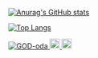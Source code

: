 [![Anurag's GitHub stats](https://github-readme-stats.vercel.app/api?username=GOD-oda)](https://github.com/anuraghazra/github-readme-stats)

[![Top Langs](https://github-readme-stats.vercel.app/api/top-langs/?username=GOD-oda)](https://github.com/anuraghazra/github-readme-stats)

<p align="left">
  <a href="https://github.com/GOD-oda/GOD-oda/">
    <img src="https://komarev.com/ghpvc/?username=GOD-oda" alt="GOD-oda" />
  </a>
  <a href="https://twitter.com/oskfjzp">
    <img height="20" src="https://img.shields.io/twitter/follow/GOD-oda?label=Twitter&logo=twitter&style=flat" />
  </a>
  <a href="https://github.com/GOD-oda">
    <img height="20" src="https://img.shields.io/github/followers/GOD-oda?label=follow&logo=github&style=flat" />
  </a>
<!--   <a href="https://www.reddit.com/user/GOD-oda"> -->
<!--     <img height="20" src="https://img.shields.io/reddit/user-karma/combined/GOD-oda?label=Reddit&logo=reddit&style=flat" /> -->
<!--   </a> -->
<!--   <a href="https://stackoverflow.com/users/5720201/GOD-oda"> -->
<!--     <img height="20" src="https://img.shields.io/stackexchange/stackoverflow/r/5720201?label=StackOverflow&logo=stack-overflow&style=flat" /> -->
<!--   </a> -->
<!--   <a href="http://qiita.com/GOD-oda"> -->
<!--     <img height="20" src="https://qiita-badge.apiapi.app/s/GOD-oda/posts.svg" /> -->
<!--   </a> -->
<!--   <//qiita.com/GOD-oda"> -->
<!--     <img height="20" src="https://qiita-badge.apiapi.app/s/GOD-oda/contributions.svg" /> -->
<!--   </a> -->
</p>
